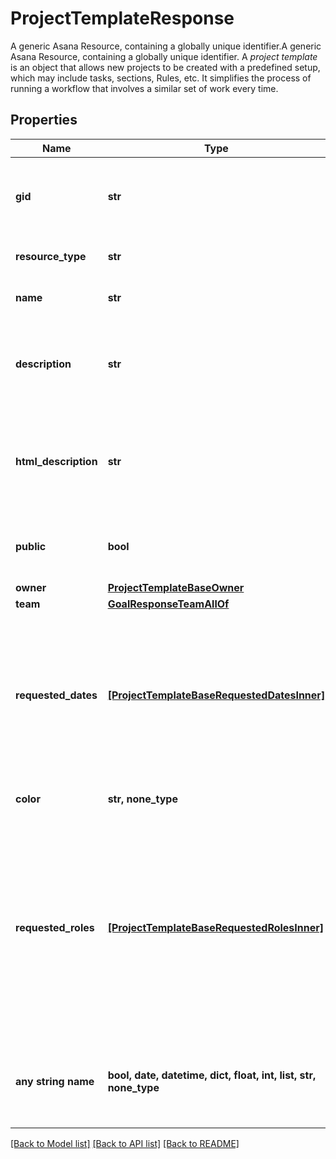 # ProjectTemplateResponse

A generic Asana Resource, containing a globally unique identifier.A generic Asana Resource, containing a globally unique identifier. A *project template* is an object that allows new projects to be created with a predefined setup, which may include tasks, sections, Rules, etc. It simplifies the process of running a workflow that involves a similar set of work every time.

## Properties
Name | Type | Description | Notes
------------ | ------------- | ------------- | -------------
**gid** | **str** | Globally unique identifier of the resource, as a string. | [optional] [readonly] 
**resource_type** | **str** | The base type of this resource. | [optional] [readonly] 
**name** | **str** | Name of the project template. | [optional] 
**description** | **str** | Free-form textual information associated with the project template | [optional] 
**html_description** | **str** | The description of the project template with formatting as HTML. | [optional] 
**public** | **bool** | True if the project template is public to its team. | [optional] 
**owner** | [**ProjectTemplateBaseOwner**](ProjectTemplateBaseOwner.md) |  | [optional] 
**team** | [**GoalResponseTeamAllOf**](GoalResponseTeamAllOf.md) |  | [optional] 
**requested_dates** | [**[ProjectTemplateBaseRequestedDatesInner]**](ProjectTemplateBaseRequestedDatesInner.md) | Array of date variables in this project template. Calendar dates must be provided for these variables when instantiating a project. | [optional] [readonly] 
**color** | **str, none_type** | Color of the project template. | [optional] 
**requested_roles** | [**[ProjectTemplateBaseRequestedRolesInner]**](ProjectTemplateBaseRequestedRolesInner.md) | Array of template roles in this project template. User Ids can be provided for these variables when instantiating a project to assign template tasks to the user. | [optional] 
**any string name** | **bool, date, datetime, dict, float, int, list, str, none_type** | any string name can be used but the value must be the correct type | [optional]

[[Back to Model list]](../README.md#documentation-for-models) [[Back to API list]](../README.md#documentation-for-api-endpoints) [[Back to README]](../README.md)


